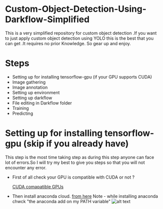 # Custom-Object-Detection-Using-Darkflow-Simplified
This is a very simplified repository for custom object detection .If you want to just apply custom object detection using YOLO this is the best that you can get .It requires no prior Knowledge. So gear up and enjoy.

# Steps 
  - Setting up for installing tensorflow-gpu (if your GPU supports CUDA)
  - Image gathering 
  - Image annotation
  - Setting up environment
  - Setting up darkflow
  - File editing in Darkflow folder
  - Training
  - Predicting 
# Setting up for installing tensorflow-gpu (skip if you already have)
   
   This step is the most time taking step as during this step anyone can face lot of errors.So I will try my best to give you steps so that    you will not encounter any error.
   
   - First of all check your GPU is compatible with CUDA or not ?
   
     [CUDA comapatible GPUs](https://developer.nvidia.com/cuda-gpus)
   - Then install anaconda cloud.  [from here](https://www.anaconda.com/distribution/) 
     Note - while installing anaconda chwck "the anaconda add on my PATH variable"
     ![alt text](https://drive.google.com/file/d/1kjp81R6XHjxFnYQcyz-y7BANKlEBVXll/view?usp=sharing)
 
     
     
   
   


  
